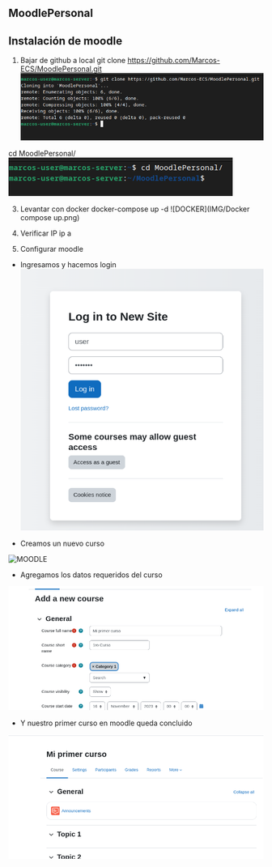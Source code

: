 ## MoodlePersonal
##  Instalación de moodle

1. Bajar de github a local
git clone https://github.com/Marcos-ECS/MoodlePersonal.git
 ![GITHUB](IMG/Clone.png)

cd MoodlePersonal/
![GITHUB2](IMG/CD.png)

3. Levantar con docker
docker-compose up -d
![DOCKER](IMG/Docker compose up.png)

4. Verificar IP
ip a

5. Configurar moodle

- Ingresamos y hacemos login
![MOODLE](IMG/Login.png)

- Creamos un nuevo curso
  
![MOODLE](IMG/Crearuncurso.png)

- Agregamos los datos requeridos del curso

![MOODLE](IMG/EditarCurso.png)
  
- Y nuestro primer curso en moodle queda concluido
  
![MOODLE](IMG/Fin.png)
